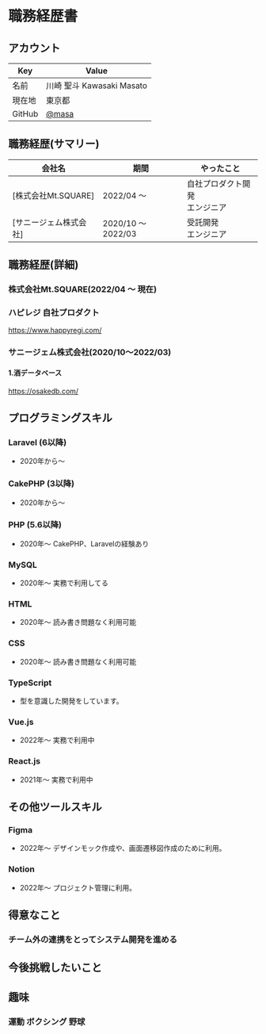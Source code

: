 # 職務経歴書
## アカウント  

|  Key  |  Value  |
| ---- | ---- |
|  名前  |  川崎 聖斗 Kawasaki Masato  |
|  現在地  |  東京都  |
|  GitHub  |  [@masa](https://github.com/masayomitan)  |

## 職務経歴(サマリー)

|  会社名  |  期間  |  やったこと  |
| ---- | ---- | ---- |  
|  [株式会社Mt.SQUARE]  |  2022/04 〜  | 自社プロダクト開発<br/> エンジニア |
|  [サニージェム株式会社]  |  2020/10 〜 2022/03  | 受託開発<br/> エンジニア |

## 職務経歴(詳細)

### 株式会社Mt.SQUARE(2022/04 〜 現在)
### ハピレジ 自社プロダクト
https://www.happyregi.com/

### サニージェム株式会社(2020/10〜2022/03)


#### 1.酒データベース
https://osakedb.com/


<!-- ## 業務外活動 -->
<!-- ### プロダクト開発 -->


## プログラミングスキル


### Laravel (6以降)
- 2020年から〜

### CakePHP (3以降)
- 2020年から〜

### PHP (5.6以降)
- 2020年〜  CakePHP、Laravelの経験あり

### MySQL
- 2020年〜 実務で利用してる

### HTML
- 2020年〜 読み書き問題なく利用可能

### CSS
- 2020年〜 読み書き問題なく利用可能

### TypeScript
- 型を意識した開発をしています。

### Vue.js
- 2022年〜 実務で利用中

### React.js
- 2021年〜 実務で利用中

## その他ツールスキル

### Figma
- 2022年〜 デザインモック作成や、画面遷移図作成のために利用。

### Notion
- 2022年〜 プロジェクト管理に利用。

## 得意なこと
### チーム外の連携をとってシステム開発を進める

## 今後挑戦したいこと 

## 趣味  
### 運動 ボクシング 野球
